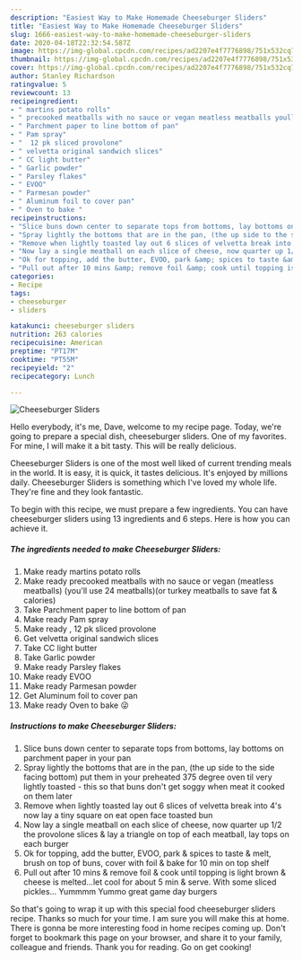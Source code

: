 ```yaml
---
description: "Easiest Way to Make Homemade Cheeseburger Sliders"
title: "Easiest Way to Make Homemade Cheeseburger Sliders"
slug: 1666-easiest-way-to-make-homemade-cheeseburger-sliders
date: 2020-04-18T22:32:54.587Z
image: https://img-global.cpcdn.com/recipes/ad2207e4f7776898/751x532cq70/cheeseburger-sliders-recipe-main-photo.jpg
thumbnail: https://img-global.cpcdn.com/recipes/ad2207e4f7776898/751x532cq70/cheeseburger-sliders-recipe-main-photo.jpg
cover: https://img-global.cpcdn.com/recipes/ad2207e4f7776898/751x532cq70/cheeseburger-sliders-recipe-main-photo.jpg
author: Stanley Richardson
ratingvalue: 5
reviewcount: 13
recipeingredient:
- " martins potato rolls"
- " precooked meatballs with no sauce or vegan meatless meatballs youll use 24 meatballsor turkey meatballs to save fat  calories"
- " Parchment paper to line bottom of pan"
- " Pam spray"
- "  12 pk sliced provolone"
- " velvetta original sandwich slices"
- " CC light butter"
- " Garlic powder"
- " Parsley flakes"
- " EVOO"
- " Parmesan powder"
- " Aluminum foil to cover pan"
- " Oven to bake "
recipeinstructions:
- "Slice buns down center to separate tops from bottoms, lay bottoms on parchment paper in your pan"
- "Spray lightly the bottoms that are in the pan, (the up side to the side facing bottom) put them in your preheated 375 degree oven til very lightly toasted - this so that buns don&#39;t get soggy when meat it cooked on them later"
- "Remove when lightly toasted lay out 6 slices of velvetta break into 4&#39;s now lay a tiny square on eat open face toasted bun"
- "Now lay a single meatball on each slice of cheese, now quarter up 1/2 the provolone slices &amp; lay a triangle on top of each meatball, lay tops on each burger"
- "Ok for topping, add the butter, EVOO, park &amp; spices to taste &amp; melt, brush on top of buns, cover with foil &amp; bake for 10 min on top shelf"
- "Pull out after 10 mins &amp; remove foil &amp; cook until topping is light brown &amp; cheese is melted...let cool for about 5 min &amp; serve. With some sliced pickles... Yummmm Yummo great game day burgers"
categories:
- Recipe
tags:
- cheeseburger
- sliders

katakunci: cheeseburger sliders 
nutrition: 263 calories
recipecuisine: American
preptime: "PT17M"
cooktime: "PT55M"
recipeyield: "2"
recipecategory: Lunch

---
```



![Cheeseburger Sliders](https://img-global.cpcdn.com/recipes/ad2207e4f7776898/751x532cq70/cheeseburger-sliders-recipe-main-photo.jpg)

Hello everybody, it's me, Dave, welcome to my recipe page. Today, we're going to prepare a special dish, cheeseburger sliders. One of my favorites. For mine, I will make it a bit tasty. This will be really delicious.

Cheeseburger Sliders is one of the most well liked of current trending meals in the world. It is easy, it is quick, it tastes delicious. It's enjoyed by millions daily. Cheeseburger Sliders is something which I've loved my whole life. They're fine and they look fantastic.




To begin with this recipe, we must prepare a few ingredients. You can have cheeseburger sliders using 13 ingredients and 6 steps. Here is how you can achieve it.

<!--inarticleads1-->

##### The ingredients needed to make Cheeseburger Sliders:

1. Make ready  martins potato rolls
1. Make ready  precooked meatballs with no sauce or vegan (meatless meatballs) (you&#39;ll use 24 meatballs)(or turkey meatballs to save fat &amp; calories)
1. Take  Parchment paper to line bottom of pan
1. Make ready  Pam spray
1. Make ready  , 12 pk sliced provolone
1. Get  velvetta original sandwich slices
1. Take  CC light butter
1. Take  Garlic powder
1. Make ready  Parsley flakes
1. Make ready  EVOO
1. Make ready  Parmesan powder
1. Get  Aluminum foil to cover pan
1. Make ready  Oven to bake 😜




<!--inarticleads2-->

##### Instructions to make Cheeseburger Sliders:

1. Slice buns down center to separate tops from bottoms, lay bottoms on parchment paper in your pan
1. Spray lightly the bottoms that are in the pan, (the up side to the side facing bottom) put them in your preheated 375 degree oven til very lightly toasted - this so that buns don&#39;t get soggy when meat it cooked on them later
1. Remove when lightly toasted lay out 6 slices of velvetta break into 4&#39;s now lay a tiny square on eat open face toasted bun
1. Now lay a single meatball on each slice of cheese, now quarter up 1/2 the provolone slices &amp; lay a triangle on top of each meatball, lay tops on each burger
1. Ok for topping, add the butter, EVOO, park &amp; spices to taste &amp; melt, brush on top of buns, cover with foil &amp; bake for 10 min on top shelf
1. Pull out after 10 mins &amp; remove foil &amp; cook until topping is light brown &amp; cheese is melted...let cool for about 5 min &amp; serve. With some sliced pickles... Yummmm Yummo great game day burgers




So that's going to wrap it up with this special food cheeseburger sliders recipe. Thanks so much for your time. I am sure you will make this at home. There is gonna be more interesting food in home recipes coming up. Don't forget to bookmark this page on your browser, and share it to your family, colleague and friends. Thank you for reading. Go on get cooking!
